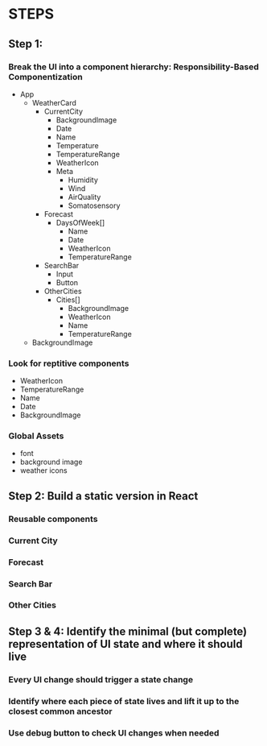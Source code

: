 # STEPS

## Step 1:

### Break the UI into a component hierarchy: Responsibility-Based Componentization

- App
    - WeatherCard
        - CurrentCity
            - BackgroundImage
            - Date
            - Name
            - Temperature
            - TemperatureRange
            - WeatherIcon
            - Meta
                - Humidity
                - Wind
                - AirQuality
                - Somatosensory
        - Forecast
            - DaysOfWeek[]
                - Name
                - Date
                - WeatherIcon
                - TemperatureRange
        - SearchBar
            - Input
            - Button
        - OtherCities
            - Cities[]
                - BackgroundImage
                - WeatherIcon
                - Name
                - TemperatureRange
    - BackgroundImage
### Look for reptitive components

- WeatherIcon
- TemperatureRange
- Name
- Date
- BackgroundImage

### Global Assets

- font
- background image
- weather icons

## Step 2: Build a static version in React

### Reusable components
### Current City
### Forecast
### Search Bar
### Other Cities

## Step 3 & 4: Identify the minimal (but complete) representation of UI state and where it should live

### Every UI change should trigger a state change
### Identify where each piece of state lives and lift it up to the closest common ancestor
### Use debug button to check UI changes when needed
